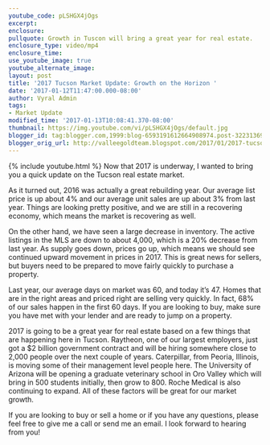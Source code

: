 ```yaml
---
youtube_code: pLSHGX4jOgs
excerpt:
enclosure:
pullquote: Growth in Tuscon will bring a great year for real estate.
enclosure_type: video/mp4
enclosure_time:
use_youtube_image: true
youtube_alternate_image:
layout: post
title: '2017 Tucson Market Update: Growth on the Horizon '
date: '2017-01-12T11:47:00.000-08:00'
author: Vyral Admin
tags:
- Market Update
modified_time: '2017-01-13T10:08:41.370-08:00'
thumbnail: https://img.youtube.com/vi/pLSHGX4jOgs/default.jpg
blogger_id: tag:blogger.com,1999:blog-6593191612664908974.post-3223136999932928853
blogger_orig_url: http://valleegoldteam.blogspot.com/2017/01/2017-tucson-market-update-growth-on.html
---
```

{% include youtube.html %}
Now that 2017 is underway, I wanted to bring you a quick update on the Tucson real estate market.

As it turned out, 2016 was actually a great rebuilding year. Our average list price is up about 4% and our average unit sales are up about 3% from last year. Things are looking pretty positive, and we are still in a recovering economy, which means the market is recovering as well.

On the other hand, we have seen a large decrease in inventory. The active listings in the MLS are down to about 4,000, which is a 20% decrease from last year. As supply goes down, prices go up, which means we should see continued upward movement in prices in 2017. This is great news for sellers, but buyers need to be prepared to move fairly quickly to purchase a property.

Last year, our average days on market was 60, and today it’s 47. Homes that are in the right areas and priced right are selling very quickly. In fact, 68% of our sales happen in the first 60 days. If you are looking to buy, make sure you have met with your lender and are ready to jump on a property.

2017 is going to be a great year for real estate based on a few things that are happening here in Tucson. Raytheon, one of our largest employers, just got a $2 billion government contract and will be hiring somewhere close to 2,000 people over the next couple of years. Caterpillar, from Peoria, Illinois, is moving some of their management level people here. The University of Arizona will be opening a graduate veterinary school in Oro Valley which will bring in 500 students initially, then grow to 800. Roche Medical is also continuing to expand. All of these factors will be great for our market growth.

If you are looking to buy or sell a home or if you have any questions, please feel free to give me a call or send me an email. I look forward to hearing from you!
